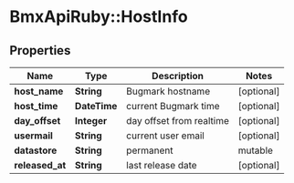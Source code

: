 # BmxApiRuby::HostInfo

## Properties
Name | Type | Description | Notes
------------ | ------------- | ------------- | -------------
**host_name** | **String** | Bugmark hostname | [optional] 
**host_time** | **DateTime** | current Bugmark time | [optional] 
**day_offset** | **Integer** | day offset from realtime | [optional] 
**usermail** | **String** | current user email | [optional] 
**datastore** | **String** | permanent | mutable | [optional] 
**released_at** | **String** | last release date | [optional] 


